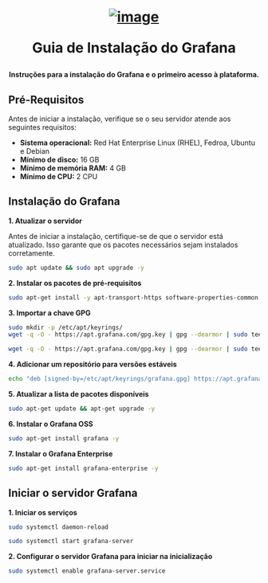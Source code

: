 <h1 align="center">

[![image](https://github.com/user-attachments/assets/012db8db-ae41-4a8e-b510-89886de09a2d)](https://grafana.com/)

Guia de Instalação do Grafana

</h1>

<h4 align="center">

Instruções para a instalação do Grafana e o primeiro acesso à plataforma.

</h4>

## Pré-Requisitos

Antes de iniciar a instalação, verifique se o seu servidor atende aos seguintes requisitos:

- **Sistema operacional:** Red Hat Enterprise Linux (RHEL), Fedroa, Ubuntu e Debian
- **Mínimo de disco:** 16 GB
- **Mínimo de memória RAM:** 4 GB
- **Mínimo de CPU:** 2 CPU


## Instalação do Grafana

**1. Atualizar o servidor**

Antes de iniciar a instalação, certifique-se de que o servidor está atualizado. Isso garante que os pacotes necessários sejam instalados corretamente.
```bash
sudo apt update && sudo apt upgrade -y
```

**2. Instalar os pacotes de pré-requisitos**

```bash
sudo apt-get install -y apt-transport-https software-properties-common wget
```

**3. Importar a chave GPG**

```bash
sudo mkdir -p /etc/apt/keyrings/
wget -q -O - https://apt.grafana.com/gpg.key | gpg --dearmor | sudo tee /etc/apt/keyrings/grafana.gpg > /dev/null
```

```bash
wget -q -O - https://apt.grafana.com/gpg.key | gpg --dearmor | sudo tee /etc/apt/keyrings/grafana.gpg > /dev/null
```

**4. Adicionar um repositório para versões estáveis**

```bash
echo "deb [signed-by=/etc/apt/keyrings/grafana.gpg] https://apt.grafana.com stable main" | sudo tee -a /etc/apt/sources.list.d/grafana.list
```

**5. Atualizar a lista de pacotes disponíveis**

```bash
sudo apt-get update && apt-get upgrade -y
```

**6. Instalar o Grafana OSS**

```bash
sudo apt-get install grafana -y
```

**7. Instalar o Grafana Enterprise**

```bash
sudo apt-get install grafana-enterprise -y
```

## Iniciar o servidor Grafana

**1. Iniciar os serviços**

```bash
sudo systemctl daemon-reload
```

```bash
sudo systemctl start grafana-server
```

**2. Configurar o servidor Grafana para iniciar na inicialização**

```bash
sudo systemctl enable grafana-server.service
```








